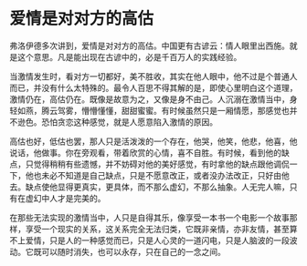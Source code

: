 # 爱情是对对方的高估

弗洛伊德多次讲到，爱情是对对方的高估。中国更有古谚云：情人眼里出西施。就是这个意思。凡是能出现在古谚中的，必是千百万人的实践经验。 

当激情发生时，看对方一切都好，美不胜收，其实在他人眼中，他不过是个普通人而已，并没有什么太特殊的。最令人百思不得其解的是，即使心里明白这个道理，激情仍在，高估仍在。既像是故意为之，又像是身不由己。人沉溺在激情当中，身轻如燕，腾云驾雾，懵懵懂懂，甜甜蜜蜜。有时候虽然只是一厢情愿，那感觉也并不逊色。恐怕贪恋这种感觉，就是人愿意陷入激情的原因。 

高估也好，低估也罢，那人只是活泼泼的一个存在，他哭，他笑，他悲，他喜，他说话，他做事。你在旁观看，带着欣赏的心情，喜不自胜。有时候，看到他的缺点，只觉得稍稍有些遗憾，并不妨碍对他的美好感觉，有时拿他的缺点跟他调侃一下，他也未必不知道是自己缺点，只是不愿意改正，或者没办法改正，只好由他去。缺点使他显得更真实，更具体，而不那么虚幻，不那么抽象。人无完人嘛，只有在虚幻中人才是完美的。 

在那些无法实现的激情当中，人只是自得其乐，像享受一本书一个电影一个故事那样，享受一个现实的关系，这关系完全无法归类，它既非亲情，亦非友情，甚至算不上爱情，只是人的一种感觉而已，只是人心灵的一道闪电，只是人脑波的一段波动。它既可以随时消失，也可以永存，只在自己的一念之间。